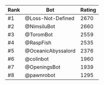Rank|Bot|Rating
---|---|---
#1|@Loss-Not-Defined|2670
#2|@NimsiluBot|2660
#3|@ToromBot|2559
#4|@RaspFish|2535
#5|@OceanicAbyssalord|2376
#6|@colinbot|1960
#7|@OpeningsBot|1939
#8|@pawnrobot|1295
